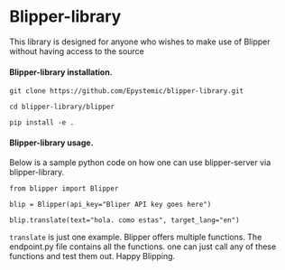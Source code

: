 # Blipper-library


This library is designed for anyone who wishes to make use of Blipper without having access to the source

#### Blipper-library installation.


```
git clone https://github.com/Epystemic/blipper-library.git

cd blipper-library/blipper

pip install -e .

```


#### Blipper-library usage.

Below is a sample python code on how one can use blipper-server via blipper-library.

```
from blipper import Blipper

blip = Blipper(api_key="Bliper API key goes here")

blip.translate(text="hola. como estas", target_lang="en")
```

`translate` is just one example. Blipper offers multiple functions. The endpoint.py file contains all the functions. one can just call any of these functions and test them out. Happy Blipping.